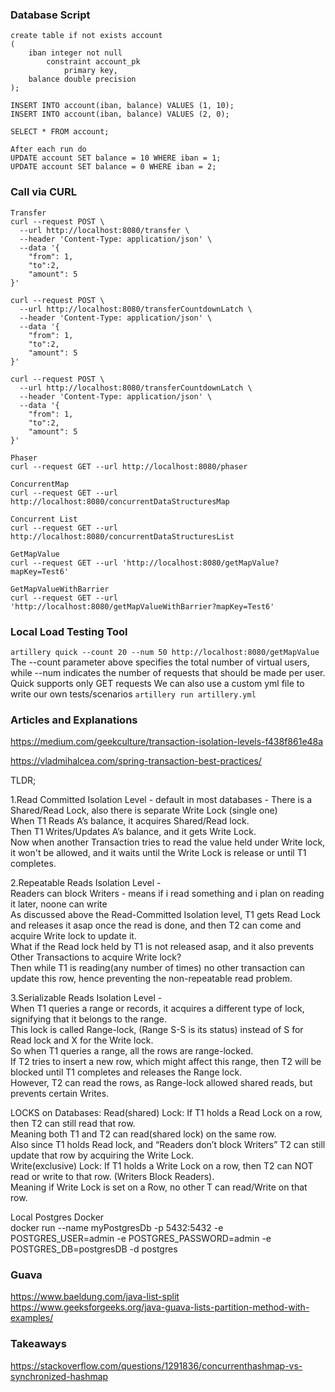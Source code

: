 ### Database Script
```
create table if not exists account
(
	iban integer not null
		constraint account_pk
			primary key,
	balance double precision
);

INSERT INTO account(iban, balance) VALUES (1, 10);
INSERT INTO account(iban, balance) VALUES (2, 0);

SELECT * FROM account;

After each run do 
UPDATE account SET balance = 10 WHERE iban = 1;
UPDATE account SET balance = 0 WHERE iban = 2;
```
### Call via CURL

```
Transfer
curl --request POST \
  --url http://localhost:8080/transfer \
  --header 'Content-Type: application/json' \
  --data '{
	"from": 1,
	"to":2,
	"amount": 5
}'

curl --request POST \
  --url http://localhost:8080/transferCountdownLatch \
  --header 'Content-Type: application/json' \
  --data '{
	"from": 1,
	"to":2,
	"amount": 5
}'

curl --request POST \
  --url http://localhost:8080/transferCountdownLatch \
  --header 'Content-Type: application/json' \
  --data '{
	"from": 1,
	"to":2,
	"amount": 5
}'

Phaser
curl --request GET --url http://localhost:8080/phaser

ConcurrentMap
curl --request GET --url http://localhost:8080/concurrentDataStructuresMap 

Concurrent List
curl --request GET --url http://localhost:8080/concurrentDataStructuresList 

GetMapValue
curl --request GET --url 'http://localhost:8080/getMapValue?mapKey=Test6' 

GetMapValueWithBarrier
curl --request GET --url 'http://localhost:8080/getMapValueWithBarrier?mapKey=Test6' 
```

### Local Load Testing Tool
`artillery quick --count 20 --num 50 http://localhost:8080/getMapValue`  
The --count parameter above specifies the total number of virtual users, while --num indicates the number of requests that should be made per user.  Quick supports only GET requests
We can also use a custom yml file to write our own tests/scenarios
`artillery run artillery.yml`

### Articles and Explanations

https://medium.com/geekculture/transaction-isolation-levels-f438f861e48a

https://vladmihalcea.com/spring-transaction-best-practices/

TLDR;

1.Read Committed Isolation Level - default in most databases - 
There is a Shared/Read Lock, also there is separate Write Lock (single one)  
When T1 Reads A’s balance, it acquires Shared/Read lock.  
Then T1 Writes/Updates A’s balance, and it gets Write Lock.  
Now when another Transaction tries to read the value held under Write lock, it won't be allowed, and it waits until the Write Lock is release or until T1 completes.  

2.Repeatable Reads Isolation Level -   
Readers can block Writers - means if i read something and i plan on reading it later, noone can write  
As discussed above the Read-Committed Isolation level, T1 gets Read Lock and releases it asap once the read is done, and then T2 can come and acquire Write lock to update it.  
What if the Read lock held by T1 is not released asap, and it also prevents Other Transactions to acquire Write lock?  
Then while T1 is reading(any number of times) no other transaction can update this row, hence preventing the non-repeatable read problem.  

3.Serializable Reads Isolation Level -   
When T1 queries a range or records, it acquires a different type of lock, signifying that it belongs to the range.  
This lock is called Range-lock, (Range S-S is its status) instead of S for Read lock and X for the Write lock.  
So when T1 queries a range, all the rows are range-locked.  
If T2 tries to insert a new row, which might affect this range, then T2 will be blocked until T1 completes and releases the Range lock.  
However, T2 can read the rows, as Range-lock allowed shared reads, but prevents certain Writes.  




LOCKS on Databases:
Read(shared) Lock: If T1 holds a Read Lock on a row, then T2 can still read that row.  
Meaning both T1 and T2 can read(shared lock) on the same row.  
Also since T1 holds Read lock, and “Readers don’t block Writers” T2 can still update that row by acquiring the Write Lock.  
Write(exclusive) Lock: If T1 holds a Write Lock on a row, then T2 can NOT read or write to that row. (Writers Block Readers).  
Meaning if Write Lock is set on a Row, no other T can read/Write on that row.  



Local Postgres Docker  
docker run --name myPostgresDb -p 5432:5432 -e POSTGRES_USER=admin -e POSTGRES_PASSWORD=admin -e POSTGRES_DB=postgresDB -d postgres


### Guava
https://www.baeldung.com/java-list-split  
https://www.geeksforgeeks.org/java-guava-lists-partition-method-with-examples/

### Takeaways
https://stackoverflow.com/questions/1291836/concurrenthashmap-vs-synchronized-hashmap  

